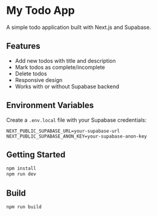 # My Todo App

A simple todo application built with Next.js and Supabase.

## Features

- Add new todos with title and description
- Mark todos as complete/incomplete
- Delete todos
- Responsive design
- Works with or without Supabase backend

## Environment Variables

Create a `.env.local` file with your Supabase credentials:

```
NEXT_PUBLIC_SUPABASE_URL=your-supabase-url
NEXT_PUBLIC_SUPABASE_ANON_KEY=your-supabase-anon-key
```

## Getting Started

```bash
npm install
npm run dev
```

## Build

```bash
npm run build
```